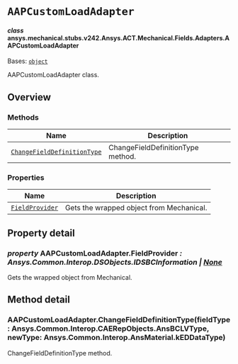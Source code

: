 # `AAPCustomLoadAdapter`



#### *class* ansys.mechanical.stubs.v242.Ansys.ACT.Mechanical.Fields.Adapters.AAPCustomLoadAdapter

Bases: [`object`](https://docs.python.org/3/library/functions.html#object)

AAPCustomLoadAdapter class.

<!-- !! processed by numpydoc !! -->

<a id="overview"></a>

## Overview

### Methods

| Name | Description |
|----------------------------------------------------------------------------------|-------------------------------------|
| [`ChangeFieldDefinitionType`](#AAPCustomLoadAdapter.ChangeFieldDefinitionType)   | ChangeFieldDefinitionType method.   |

### Properties

| Name | Description |
|----------------------------------------------------------|--------------------------------------------|
| [`FieldProvider`](#AAPCustomLoadAdapter.FieldProvider)   | Gets the wrapped object from Mechanical.   |

<a id="property-detail"></a>

## Property detail

<a id="AAPCustomLoadAdapter.FieldProvider"></a>

### *property* AAPCustomLoadAdapter.FieldProvider *: Ansys.Common.Interop.DSObjects.IDSBCInformation | [None](https://docs.python.org/3/library/constants.html#None)*

Gets the wrapped object from Mechanical.

<!-- !! processed by numpydoc !! -->

<a id="method-detail"></a>

## Method detail

<a id="AAPCustomLoadAdapter.ChangeFieldDefinitionType"></a>

### AAPCustomLoadAdapter.ChangeFieldDefinitionType(fieldType: Ansys.Common.Interop.CAERepObjects.AnsBCLVType, newType: Ansys.Common.Interop.AnsMaterial.kEDDataType)

ChangeFieldDefinitionType method.

<!-- !! processed by numpydoc !! -->

